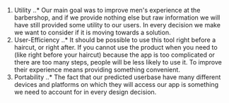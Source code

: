 1. Utility
..* Our main goal was to improve men's experience at the barbershop, and if we provide nothing else but raw information we will have still provided some utility to our users. In every decision we make we want to consider if it is moving towards a solution.
2. User-Efficiency 
..* It should be possible to use this tool right before a haircut, or right after. If you cannot use the product when you need to (like right before your haircut) because the app is too complicated or there are too many steps, people will be less likely to use it. To improve their experience means providing something convenient.
3. Portability
..* The fact that our predicted userbase have many different devices and platforms on which they will access our app is something we need to account for in every design decision. 
